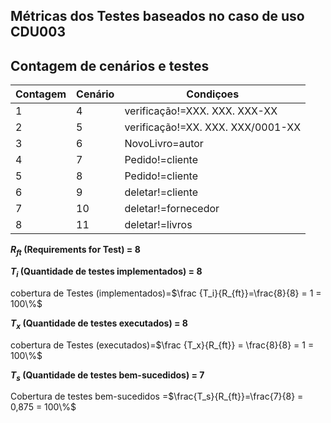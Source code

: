 ## Métricas dos Testes baseados no caso de uso CDU003

## Contagem de cenários e testes

| Contagem | Cenário | Condiçoes | 
| ----- | ---- | ------| 
|1| 4 | verificação!=XXX. XXX. XXX-XX | 
|2 |5  | verificação!=XX. XXX. XXX/0001-XX |  
| 3| 6 | NovoLivro=autor | 
| 4| 7 | Pedido!=cliente | 
| 5| 8 | Pedido!=cliente | 
| 6| 9 | deletar!=cliente | 
| 7| 10 | deletar!=fornecedor | 
| 8| 11 | deletar!=livros | 

**$R_{ft}$ (Requirements for Test) = 8**

**$T_i$ (Quantidade de testes implementados) = 8**

cobertura de Testes (implementados)=$\frac
{T_i}{R_{ft}}=\frac{8}{8} = 1 = 100\%$


**$T_x$ (Quantidade de testes executados) = 8**

cobertura de Testes (executados)=$\frac
{T_x}{R_{ft}} = \frac{8}{8} = 1 = 100\%$

**$T_s$ (Quantidade de testes bem-sucedidos) = 7**

Cobertura de testes bem-sucedidos =$\frac{T_s}{R_{ft}}=\frac{7}{8} = 0,875 = 100\%$



 
